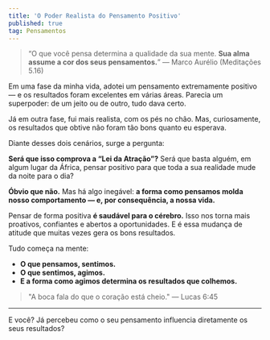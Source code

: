 ```yaml
---
title: 'O Poder Realista do Pensamento Positivo'
published: true
tag: Pensamentos
---
```


> “O que você pensa determina a qualidade da sua mente.
> **Sua alma assume a cor dos seus pensamentos.**”
> — Marco Aurélio (Meditações 5.16)

Em uma fase da minha vida, adotei um pensamento extremamente positivo — e os resultados foram excelentes em várias áreas.
Parecia um superpoder: de um jeito ou de outro, tudo dava certo.

Já em outra fase, fui mais realista, com os pés no chão. Mas, curiosamente, os resultados que obtive não foram tão bons quanto eu esperava.

Diante desses dois cenários, surge a pergunta:

**Será que isso comprova a “Lei da Atração”?**
Será que basta alguém, em algum lugar da África, pensar positivo para que toda a sua realidade mude da noite para o dia?

**Óbvio que não.**
Mas há algo inegável: **a forma como pensamos molda nosso comportamento — e, por consequência, a nossa vida.**

Pensar de forma positiva **é saudável para o cérebro.**
Isso nos torna mais proativos, confiantes e abertos a oportunidades. E é essa mudança de atitude que muitas vezes gera os bons resultados.

Tudo começa na mente:

- **O que pensamos, sentimos.**
- **O que sentimos, agimos.**
- **E a forma como agimos determina os resultados que colhemos.**

> "A boca fala do que o coração está cheio."
> — Lucas 6:45

---

E você? Já percebeu como o seu pensamento influencia diretamente os seus resultados?

